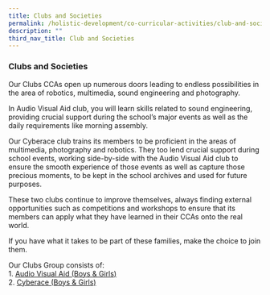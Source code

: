 ```yaml
---
title: Clubs and Societies
permalink: /holistic-development/co-curricular-activities/club-and-societies/
description: ""
third_nav_title: Club and Societies
---
```

### **Clubs and Societies**
Our Clubs CCAs open up numerous doors leading to endless possibilities in the area of robotics, multimedia, sound engineering and photography.

In Audio Visual Aid club, you will learn skills related to sound engineering, providing crucial support during the school’s major events as well as the daily requirements like morning assembly.

Our Cyberace club trains its members to be proficient in the areas of multimedia, photography and robotics. They too lend crucial support during school events, working side-by-side with the Audio Visual Aid club to ensure the smooth experience of those events as well as capture those precious moments, to be kept in the school archives and used for future purposes.

These two clubs continue to improve themselves, always finding external opportunities such as competitions and workshops to ensure that its members can apply what they have learned in their CCAs onto the real world.

If you have what it takes to be part of these families, make the choice to join them.

Our Clubs Group consists of:<br>
1\. [Audio Visual Aid (Boys & Girls)](https://staging.d264sf5mc1ffsk.amplifyapp.com/holistic-development/co-curricular-activities/club-and-societies/ava/)<br>
2\. [Cyberace (Boys & Girls)](https://staging.d264sf5mc1ffsk.amplifyapp.com/holistic-development/co-curricular-activities/club-and-societies/cyberace/)
